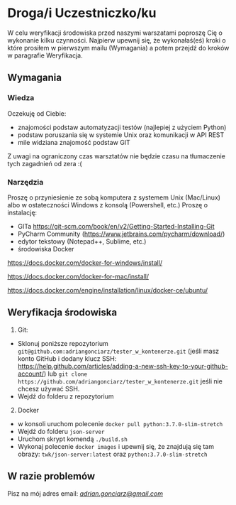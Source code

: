 # Droga/i Uczestniczko/ku
W celu weryfikacji środowiska przed naszymi warszatami poproszę Cię o wykonanie kilku czynności. Najpierw upewnij się, że wykonałaś(eś) kroki o które prosiłem w pierwszym mailu (Wymagania) a potem przejdź do kroków w paragrafie Weryfikacja.

## Wymagania
### Wiedza
Oczekuję od Ciebie:
- znajomości podstaw automatyzacji testów (najlepiej z użyciem Python)
- podstaw poruszania się w systemie Unix oraz komunikacji w API REST
- mile widziana znajomość podstaw GIT

Z uwagi na ograniczony czas warsztatów nie będzie czasu na tłumaczenie tych zagadnień od zera :(

### Narzędzia
Proszę o przyniesienie ze sobą komputera z systemem Unix (Mac/Linux) albo w ostateczności Windows z konsolą (Powershell, etc.)
Proszę o instalację:
- GITa https://git-scm.com/book/en/v2/Getting-Started-Installing-Git
- PyCharm Community (https://www.jetbrains.com/pycharm/download/)
- edytor tekstowy (Notepad++, Sublime, etc.)
- środowiska Docker

https://docs.docker.com/docker-for-windows/install/

https://docs.docker.com/docker-for-mac/install/

https://docs.docker.com/engine/installation/linux/docker-ce/ubuntu/

## Weryfikacja środowiska
1. Git:
- Sklonuj poniższe repozytorium `git@github.com:adriangonciarz/tester_w_kontenerze.git` (jeśli masz konto GitHub i dodany klucz SSH: https://help.github.com/articles/adding-a-new-ssh-key-to-your-github-account/) lub `git clone https://github.com/adriangonciarz/tester_w_kontenerze.git` jeśli nie chcesz używać SSH.
- Wejdź do folderu z repozytorium
2. Docker
- w konsoli uruchom polecenie `docker pull python:3.7.0-slim-stretch`
- Wejdź do folderu `json-server`
- Uruchom skrypt komendą `./build.sh`
- Wykonaj polecenie `docker images` i upewnij się, że znajdują się tam obrazy: 
`twk/json-server:latest` oraz `python:3.7.0-slim-stretch`

## W razie problemów
Pisz na mój adres email: *adrian.gonciarz@gmail.com* 
